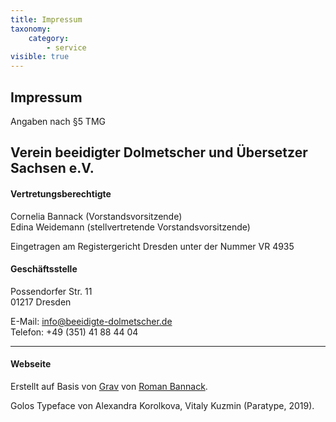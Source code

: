 ```yaml
---
title: Impressum
taxonomy:
    category:
        - service
visible: true
---
```


## Impressum

Angaben nach §5 TMG

## Verein beeidigter Dolmetscher und Übersetzer Sachsen e.V.

#### Vertretungsberechtigte

Cornelia Bannack (Vorstandsvorsitzende)   
Edina Weidemann (stellvertretende Vorstandsvorsitzende)

Eingetragen am Registergericht Dresden unter der Nummer VR 4935
 
#### Geschäftsstelle
Possendorfer Str. 11   
01217 Dresden

E-Mail: info@beeidigte-dolmetscher.de   
Telefon: +49 (351) 41 88 44 04

---

#### Webseite
Erstellt auf Basis von [Grav](https://getgrav.org) von [Roman Bannack](http://www.dresden-russisch.de).

Golos Typeface von Alexandra Korolkova, Vitaly Kuzmin (Paratype, 2019).